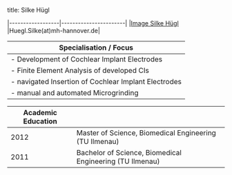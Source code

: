 title: Silke Hügl

|------------------|-----------------------|
|[Image Silke Hügl ](Silke.jpg)|Huegl.Silke(at)mh-hannover.de|


|Specialisation / Focus		                          |
|-----------------------------------------|
|-   Development of Cochlear Implant Electrodes|
|-   Finite Element Analysis of developed CIs|
|-   navigated Insertion of Cochlear Implant Electrodes|
|-   manual and automated Microgrinding|


|Academic Education	       |                       |
|------------------|-----------------------|
|2012|Master of Science, Biomedical Engineering (TU Ilmenau)|
|2011|Bachelor of Science, Biomedical Engineering (TU Ilmenau)|